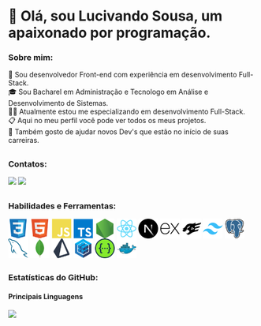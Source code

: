 # 👋 Olá, sou Lucivando Sousa, um apaixonado por programação.

### Sobre mim:
🥷 Sou desenvolvedor Front-end com experiência em desenvolvimento Full-Stack.<br>
🎓 Sou Bacharel em Administração e Tecnologo em Análise e Desenvolvimento de Sistemas.<br>
👨‍🎓 Atualmente estou me especializando em desenvolvimento Full-Stack.<br>
📋 Aqui no meu perfil você pode ver todos os meus projetos.<br> 
🤝 Também gosto de ajudar novos Dev's que estão no início de suas carreiras.<br>

##
### Contatos:
<a href="https://www.linkedin.com/in/lucivandosousa" target="_blank"><img src="https://img.shields.io/badge/-LinkedIn-%230077B5?style=for-the-badge&logo=linkedin&logoColor=white" target="_blank"></a>
<a href = "mailto:lucivandosousa@gmail.com"><img src="https://img.shields.io/badge/-Gmail-%23FF6347?style=for-the-badge&logo=gmail&logoColor=white" target="_blank"></a>

##
### Habilidades e Ferramentas:
<div>
  <img align="center" alt="CSS" height="40" width="40" src="https://raw.githubusercontent.com/devicons/devicon/master/icons/css3/css3-original.svg">
  <img align="center" alt="HTML" height="40" width="40" src="https://raw.githubusercontent.com/devicons/devicon/master/icons/html5/html5-original.svg">
  <img align="center" alt="JavaScript" height="40" width="40" src="https://raw.githubusercontent.com/devicons/devicon/master/icons/javascript/javascript-plain.svg">
  <img align="center" alt="TypeScript" height="40" width="40" src="https://raw.githubusercontent.com/devicons/devicon/master/icons/typescript/typescript-plain.svg">
  <img align="center" alt="NodeJs" height="40" width="40" src="https://raw.githubusercontent.com/devicons/devicon/master/icons/nodejs/nodejs-original.svg">
  <img align="center" alt="React" height="40" width="40" src="https://raw.githubusercontent.com/devicons/devicon/master/icons/react/react-original.svg">
  <img align="center" alt="NextJs" height="40" width="40" src="https://raw.githubusercontent.com/devicons/devicon/master/icons/nextjs/nextjs-original.svg">
  <img align="center" alt="Express" height="40" width="40" src="https://raw.githubusercontent.com/devicons/devicon/master/icons/express/express-original.svg">
  <img align="center" alt="Fastify" height="40" width="40" src="https://raw.githubusercontent.com/devicons/devicon/master/icons/fastify/fastify-original.svg">
  <img align="center" alt="Fastify" height="40" width="40" src="https://raw.githubusercontent.com/devicons/devicon/master/icons/tailwindcss/tailwindcss-original.svg">
  <img align="center" alt="Postgresql" height="40" width="40" src="https://raw.githubusercontent.com/devicons/devicon/master/icons/postgresql/postgresql-original.svg">
  <img align="center" alt="MySQL" height="40" width="40" src="https://raw.githubusercontent.com/devicons/devicon/master/icons/mysql/mysql-original.svg">
  <img align="center" alt="Mongodb" height="40" width="40" src="https://raw.githubusercontent.com/devicons/devicon/master/icons/mongodb/mongodb-original.svg">
  <img align="center" alt="Prisma-ORM" height="40" width="40" src="https://raw.githubusercontent.com/devicons/devicon/master/icons/prisma/prisma-original.svg">
  <img align="center" alt="Sequelize-ORM" height="40" width="40" src="https://raw.githubusercontent.com/devicons/devicon/master/icons/sequelize/sequelize-original.svg">
  <img align="center" alt="Swagger" height="40" width="40" src="https://raw.githubusercontent.com/devicons/devicon/master/icons/swagger/swagger-original.svg">
  <img align="center" alt="Docker" height="40" width="40" src="https://raw.githubusercontent.com/devicons/devicon/master/icons/docker/docker-original.svg">
</div>

##
### Estatísticas do GitHub:
#### Principais Linguagens
![](https://github-readme-stats.vercel.app/api/top-langs/?username=lucivandosousa&theme=dark&hide_border=false&include_all_commits=false&count_private=false&layout=compact)
